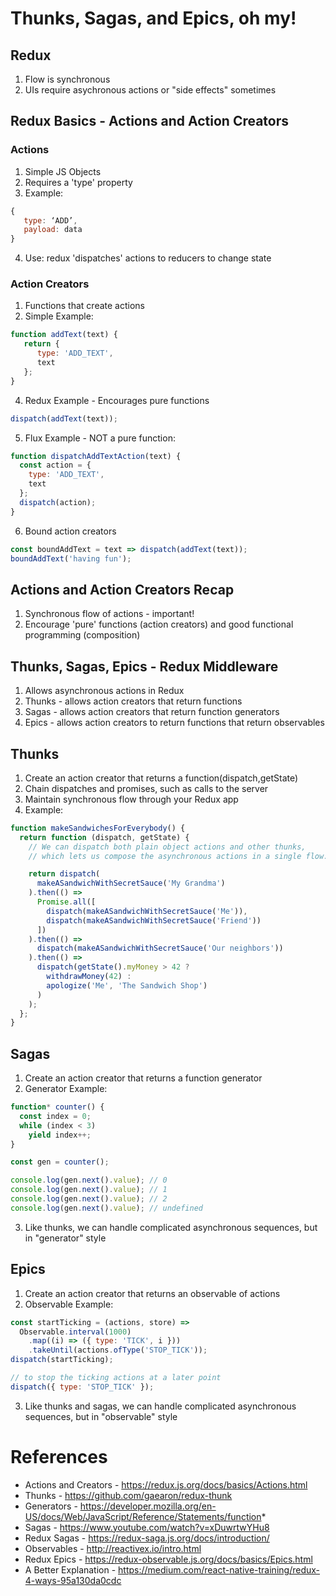 # Thunks, Sagas, and Epics, oh my!

## Redux
1. Flow is synchronous
2. UIs require asychronous actions or "side effects" sometimes

## Redux Basics - Actions and Action Creators

### Actions
1. Simple JS Objects
2. Requires a 'type' property
3. Example: 
```javascript
{
   type: ‘ADD’,
   payload: data
}
```
4. Use: redux 'dispatches' actions to reducers to change state

### Action Creators
1. Functions that create actions
3. Simple Example:
```javascript
function addText(text) {
   return {
      type: 'ADD_TEXT',
      text
   };
}
```
4. Redux Example - Encourages pure functions
```javascript
dispatch(addText(text));
```
5. Flux Example - NOT a pure function:
```javascript
function dispatchAddTextAction(text) {
  const action = {
    type: 'ADD_TEXT',
    text
  };
  dispatch(action);
}
```
6. Bound action creators
```javascript
const boundAddText = text => dispatch(addText(text));
boundAddText('having fun');
```

## Actions and Action Creators Recap
1. Synchronous flow of actions - important!
2. Encourage 'pure' functions (action creators) and good functional programming (composition)


## Thunks, Sagas, Epics - Redux Middleware
1. Allows asynchronous actions in Redux
2. Thunks - allows action creators that return functions
3. Sagas - allows action creators that return function generators
4. Epics - allows action creators to return functions that return observables


## Thunks
1. Create an action creator that returns a function(dispatch,getState)
2. Chain dispatches and promises, such as calls to the server
3. Maintain synchronous flow through your Redux app
4. Example:
```javascript
function makeSandwichesForEverybody() {
  return function (dispatch, getState) {
    // We can dispatch both plain object actions and other thunks,
    // which lets us compose the asynchronous actions in a single flow.

    return dispatch(
      makeASandwichWithSecretSauce('My Grandma')
    ).then(() =>
      Promise.all([
        dispatch(makeASandwichWithSecretSauce('Me')),
        dispatch(makeASandwichWithSecretSauce('Friend'))
      ])
    ).then(() =>
      dispatch(makeASandwichWithSecretSauce('Our neighbors'))
    ).then(() =>
      dispatch(getState().myMoney > 42 ?
        withdrawMoney(42) :
        apologize('Me', 'The Sandwich Shop')
      )
    );
  };
}
```


## Sagas
1. Create an action creator that returns a function generator
2. Generator Example:
```javascript
function* counter() {
  const index = 0;
  while (index < 3)
    yield index++;
}

const gen = counter();

console.log(gen.next().value); // 0
console.log(gen.next().value); // 1
console.log(gen.next().value); // 2
console.log(gen.next().value); // undefined
```
3. Like thunks, we can handle complicated asynchronous sequences, but in "generator" style


## Epics
1. Create an action creator that returns an observable of actions
2. Observable Example:
```javascript
const startTicking = (actions, store) => 
  Observable.interval(1000)
    .map((i) => ({ type: 'TICK', i }))
    .takeUntil(actions.ofType('STOP_TICK'));
dispatch(startTicking);

// to stop the ticking actions at a later point
dispatch({ type: 'STOP_TICK' });
```
3. Like thunks and sagas, we can handle complicated asynchronous sequences, but in "observable" style


# References
- Actions and Creators - https://redux.js.org/docs/basics/Actions.html
- Thunks - https://github.com/gaearon/redux-thunk
- Generators - https://developer.mozilla.org/en-US/docs/Web/JavaScript/Reference/Statements/function*
- Sagas - https://www.youtube.com/watch?v=xDuwrtwYHu8
- Redux Sagas - https://redux-saga.js.org/docs/introduction/
- Observables - http://reactivex.io/intro.html
- Redux Epics - https://redux-observable.js.org/docs/basics/Epics.html
- A Better Explanation - https://medium.com/react-native-training/redux-4-ways-95a130da0cdc
